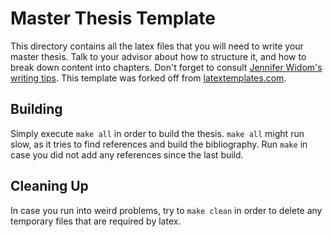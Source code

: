 # Master Thesis Template

This directory contains all the latex files that you will need to write your master thesis. Talk to your advisor about how to structure it, and how to break down content into chapters. Don't forget to consult [Jennifer Widom's writing tips](https://cs.stanford.edu/people/widom/paper-writing.html). This template was forked off from [latextemplates.com](http://www.LaTeXTemplates.com). 


## Building
Simply execute `make all` in order to build the thesis. `make all` might run slow, as it tries to find references and build the bibliography. Run `make` in case you did not add any references since the last build.

## Cleaning Up
In case you run into weird problems, try to `make clean` in order to delete any temporary files that are required by latex.
